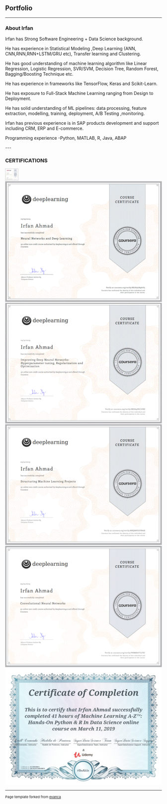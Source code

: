 ## Portfolio

---

### About Irfan 
<p>Irfan has Strong Software Engineering + Data Science background.</p>
<p>He has experience in Statistical Modeling ,Deep Learning (ANN, CNN,RNN,RNN+LSTM/GRU etc), Transfer learning and Clustering.</p>
<p>He has good understanding of machine learning algorithm like Linear Regression, Logistic Regression, SVR/SVM, Decision Tree, Random Forest, Bagging/Boosting Technique etc.</p>
<p>He has experience in frameworks like TensorFlow, Keras and Scikit-Learn.</p>
<p>He has exposure to Full-Stack Machine Learning ranging from Design to Deployment.</p>
<p>He has solid understanding of ML pipelines: data processing, feature extraction, modelling, training, deployment, A/B Testing ,monitoring.</p>
<p>Irfan has previous experience is in SAP products development and support including CRM, ERP and E-commerce.</p>
<p>Programming experience -Python, MATLAB, R, Java, ABAP</p>
---

### CERTIFICATIONS

<img src="1.png" height="38" width="42"/>

<img src="2.png"/>

<img src="3.png"/>

<img src="4.png"/>

<img src="5.png"/>

<img src="6.png"/>

---
<p style="font-size:11px">Page template forked from <a href="https://github.com/evanca/quick-portfolio">evanca</a></p>
<!-- Remove above link if you don't want to attibute -->
